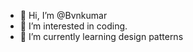 - 👋 Hi, I’m @Bvnkumar
- 👀 I’m interested in coding.
- 🌱 I’m currently learning design patterns

<!---
Bvnkumar/Bvnkumar is a ✨ special ✨ repository because its `README.md` (this file) appears on your GitHub profile.
You can click the Preview link to take a look at your changes.
--->
